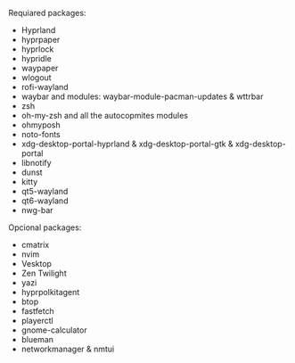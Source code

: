 Requiared packages:
- Hyprland
- hyprpaper
- hyprlock
- hypridle
- waypaper
- wlogout
- rofi-wayland
- waybar and modules: waybar-module-pacman-updates & wttrbar
- zsh
- oh-my-zsh and all the autocopmites modules
- ohmyposh
- noto-fonts
- xdg-desktop-portal-hyprland & xdg-desktop-portal-gtk & xdg-desktop-portal
- libnotify
- dunst
- kitty
- qt5-wayland 
- qt6-wayland
- nwg-bar

Opcional packages:
- cmatrix
- nvim
- Vesktop
- Zen Twilight
- yazi
- hyprpolkitagent
- btop
- fastfetch
- playerctl
- gnome-calculator
- blueman
- networkmanager & nmtui
